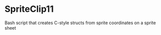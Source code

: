 SpriteClip11
==========

Bash script that creates C-style structs from sprite coordinates on a sprite sheet
